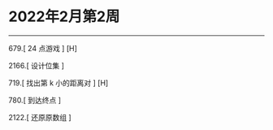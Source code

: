 # 2022年2月第2周

---


679.[ 24 点游戏 ] [H]

2166.[ 设计位集 ]

719.[ 找出第 k 小的距离对 ] [H]

780.[ 到达终点 ]

2122.[ 还原原数组 ]


